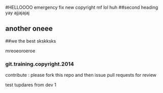 #HELLOOOO
emergency fix new copyright mf lol huh
##second heading yay
ajjajajaj

## another oneee
##we the best
skskksks

mreoeoroeroe
### git.training.copyright.2014
contribute : please fork this repo and then issue pull requests for review

test tupdares from dev 1
